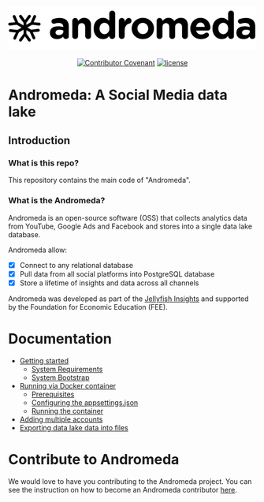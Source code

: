 <div align="center">

![Andromeda Logo](./assets/andromeda_logo.png)

[![Contributor Covenant](https://img.shields.io/badge/Contributor%20Covenant-v2.0%20adopted-ff69b4.svg)](docs/code_of_conduct.md)
[![license](https://img.shields.io/badge/license-Apache%202-blue)](License.txt)

</div>

# Andromeda: A Social Media data lake

## Introduction

### What is this repo?

This repository contains the main code of "Andromeda".

### What is the Andromeda?

Andromeda is an open-source software (OSS) that collects analytics data from YouTube, Google Ads
and Facebook and stores into a single data lake database.

Andromeda allow:

* [X] Connect to any relational database
* [X] Pull data from all social platforms into PostgreSQL database
* [X] Store a lifetime of insights and data across all channels

Andromeda was developed as part of the [Jellyfish Insights](http://jellyfishinsights.com/) and supported by the Foundation for Economic Education (FEE).

# Documentation

* [Getting started](./docs/how_to_setup.md)
  + [System Requirements](./docs/how_to_setup.md#System-Requirements)
  + [System Bootstrap](./docs/how_to_setup.md#System-Bootstrap)
* [Running via Docker container](./docs/how_to_run_docker_container.md)
  + [Prerequisites](./docs/how_to_run_docker_container.md#Prerequisites)
  + [Configuring the appsettings.json](./docs/how_to_run_docker_container.md#Configuring-the-appsettings.json)
  + [Running the container](./docs/how_to_run_docker_container.md#Running-the-container)
* [Adding multiple accounts](./docs/adding_multiple_accounts.md)
* [Exporting data lake data into files](./docs/export_csv_json.md)

# Contribute to Andromeda

We would love to have you contributing to the Andromeda project. You can see the instruction on how to become an Andromeda contributor [here](./docs/how_to_contribute.md).

